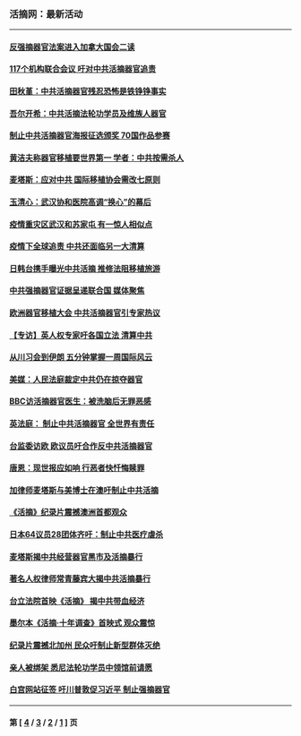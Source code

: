 ### 活摘网：最新活动
---
#### [反强摘器官法案进入加拿大国会二读](../../pages/nf5883/n13033450.md?08090430) 
#### [117个机构联合会议 吁对中共活摘器官追责](../../pages/nf5883/n12775087.md?08090430) 
#### [田秋堇：中共活摘器官残忍恐怖是铁铮铮事实](../../pages/nf5883/n12702148.md?08090430) 
#### [吾尔开希：中共活摘法轮功学员及维族人器官](../../pages/nf5883/n12693197.md?08090430) 
#### [制止中共活摘器官海报征选颁奖 70国作品参赛](../../pages/nf5883/n12692050.md?08090430) 
#### [黄洁夫称器官移植要世界第一 学者：中共按需杀人](../../pages/nf5883/n12572329.md?08090430) 
#### [麦塔斯：应对中共 国际移植协会需改七原则](../../pages/nf5883/n12514711.md?08090430) 
#### [玉清心：武汉协和医院高调“换心”的幕后](../../pages/nf5883/n12298730.md?08090430) 
#### [疫情重灾区武汉和苏家屯 有一惊人相似点](../../pages/nf5883/n12150824.md?08090430) 
#### [疫情下全球追责 中共还面临另一大清算](../../pages/nf5883/n12070397.md?08090430) 
#### [日韩台携手曝光中共活摘 推修法阻移植旅游](../../pages/nf5883/n11712046.md?08090430) 
#### [中共强摘器官证据呈递联合国 媒体聚焦](../../pages/nf5883/n11546426.md?08090430) 
#### [欧洲器官移植大会 中共活摘器官引专家热议](../../pages/nf5883/n11539095.md?08090430) 
#### [【专访】英人权专家吁各国立法 清算中共](../../pages/nf5883/n11367315.md?08090430) 
#### [从川习会到伊朗 五分钟掌握一周国际风云](../../pages/nf5883/n11338520.md?08090430) 
#### [美媒：人民法庭裁定中共仍在掠夺器官](../../pages/nf5883/n11334897.md?08090430) 
#### [BBC访活摘器官医生：被洗脑后无罪恶感](../../pages/nf5883/n11335935.md?08090430) 
#### [英法庭： 制止中共活摘器官 全世界有责任](../../pages/nf5883/n11330691.md?08090430) 
#### [台监委访欧 欧议员吁合作反中共活摘器官](../../pages/nf5883/n11109190.md?08090430) 
#### [唐恩：现世报应如响 行恶者快忏悔赎罪](../../pages/nf5883/n11104016.md?08090430) 
#### [加律师麦塔斯与美博士在澳吁制止中共活摘](../../pages/nf5883/n10724764.md?08090430) 
#### [《活摘》纪录片震撼澳洲首都观众](../../pages/nf5883/n10722747.md?08090430) 
#### [日本64议员28团体齐吁：制止中共医疗虐杀](../../pages/nf5883/n10587757.md?08090430) 
#### [麦塔斯揭中共经营器官黑市及活摘暴行](../../pages/nf5883/n10442407.md?08090430) 
#### [著名人权律师常青藤宾大揭中共活摘暴行](../../pages/nf5883/n10318181.md?08090430) 
#### [台立法院首映《活摘》 揭中共带血经济](../../pages/nf5883/n9938847.md?08090430) 
#### [墨尔本《活摘·十年调查》首映式 观众震惊](../../pages/nf5883/n9522572.md?08090430) 
#### [纪录片震撼北加州 民众吁制止新型群体灭绝](../../pages/nf5883/n9188314.md?08090430) 
#### [亲人被绑架 悉尼法轮功学员中领馆前请愿](../../pages/nf5883/n9056753.md?08090430) 
#### [白宫网站征签 吁川普敦促习近平 制止强摘器官](../../pages/nf5883/n9009661.md?08090430) 

---
#### 第 [ [4](./4.md?08090430) / [3](./3.md?08090430) / [2](./2.md?08090430) / [1](./1.md?08090430) ] 页
